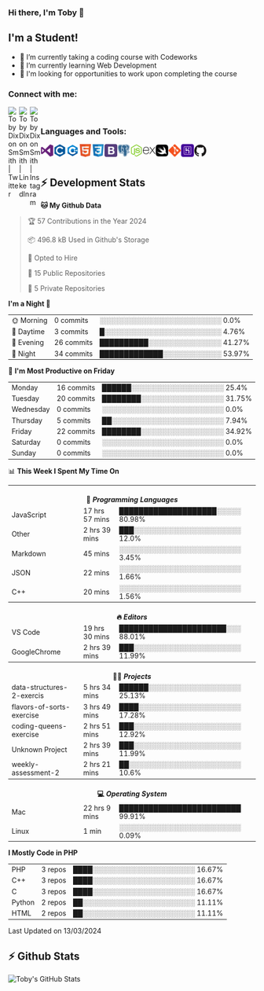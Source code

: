 ### Hi there, I'm Toby 👋

## I'm a Student!
- 🔭 I’m currently taking a coding course with Codeworks
- 🌱 I’m currently learning Web Development
- 💬 I'm looking for opportunities to work upon completing the course

### Connect with me:

[<img align="left" alt="Toby Dixon Smith | Twitter" width="22px" src="https://cdn.jsdelivr.net/npm/simple-icons@v3/icons/twitter.svg" />][twitter]
[<img align="left" alt="Toby Dixon Smith | LinkedIn" width="22px" src="https://cdn.jsdelivr.net/npm/simple-icons@v3/icons/linkedin.svg" />][linkedin]
[<img align="left" alt="Toby Dixon Smith | Instagram" width="22px" src="https://cdn.jsdelivr.net/npm/simple-icons@v3/icons/instagram.svg" />][instagram]

[twitter]: https://twitter.com/TobyDixonSmith1
[instagram]: https://www.instagram.com/toby_ds1/
[linkedin]: https://www.linkedin.com/in/toby-dixon-smith-4734331a3/

<br />

### Languages and Tools:

<img align="left" alt="Visual Studio Code" title="Visual Studio Code" width="26px" src="logos/visualstudio.png" />
<img align="left" alt="C" title="C" width="26px" src="logos/c.png" />
<img align="left" alt="C++" title="C++" width="26px" src="logos/c-plus.png" />
<img align="left" alt="HTML5" title="HTML 5" width="26px" src="logos/html.png" />
<img align="left" alt="CSS3" title="CSS 3" width="26px" src="logos/css3.png" />
<img align="left" alt="BootStrap" title="BootStrap" width="26px" src="logos/bootstrap.png" />
<img align="left" alt="PostgresSQL" title="PostgresSPQ" width="26px" src="logos/postgresql.png" />
<img align="left" alt="Node JS" title="Node JS" width="26px" src="logos/node-js.png" />
<img align="left" alt="Express" title="Express" width="26px" src="logos/express.png" />
<img align="left" alt="Swift" title="Swift" width="26px" src="logos/swift.png" />
<img align="left" alt="Git" title="Git" width="26px" src="logos/git.png" />
<img align="left" alt="Heroku" title="Heroku" width="26px" src="logos/heroku.png" />
<img align="left" alt="GitHub" title="GitHub" width="26px" src="logos/github.png" />
<br />
<br />

## :zap: Development Stats

<!--START_SECTION:waka-->
**🐱 My Github Data** 

> 🏆 57 Contributions in the Year 2024
 > 
> 📦 496.8 kB Used in Github's Storage 
 > 
> 💼 Opted to Hire
 > 
> 📜 15 Public Repositories 
 > 
> 🔑 5 Private Repositories  
 > 
**I'm a Night 🦉** 

<table>
  <tr><td>🌞 Morning</td><td>0 commits</td><td>░░░░░░░░░░░░░░░░░░░░░░░░░   0.0%</td></tr> 
  <tr><td>🌆 Daytime</td><td>3 commits</td><td>█░░░░░░░░░░░░░░░░░░░░░░░░   4.76%</td></tr> 
  <tr><td>🌃 Evening</td><td>26 commits</td><td>██████████░░░░░░░░░░░░░░░   41.27%</td></tr> 
  <tr><td>🌙 Night</td><td>34 commits</td><td>█████████████░░░░░░░░░░░░   53.97%</td></tr>
</table>

📅 **I'm Most Productive on Friday** 

<table>
  <tr><td>Monday</td><td>16 commits</td><td>██████░░░░░░░░░░░░░░░░░░░   25.4%</td></tr> 
  <tr><td>Tuesday</td><td>20 commits</td><td>████████░░░░░░░░░░░░░░░░░   31.75%</td></tr> 
  <tr><td>Wednesday</td><td>0 commits</td><td>░░░░░░░░░░░░░░░░░░░░░░░░░   0.0%</td></tr> 
  <tr><td>Thursday</td><td>5 commits</td><td>██░░░░░░░░░░░░░░░░░░░░░░░   7.94%</td></tr> 
  <tr><td>Friday</td><td>22 commits</td><td>████████░░░░░░░░░░░░░░░░░   34.92%</td></tr> 
  <tr><td>Saturday</td><td>0 commits</td><td>░░░░░░░░░░░░░░░░░░░░░░░░░   0.0%</td></tr> 
  <tr><td>Sunday</td><td>0 commits</td><td>░░░░░░░░░░░░░░░░░░░░░░░░░   0.0%</td></tr>
</table>

📊 **This Week I Spent My Time On** 

<table>
<tr><th colspan="3"><br>💬 <i>Programming Languages</i></th></tr> 
  <tr><td>JavaScript</td><td>17 hrs 57 mins</td><td>████████████████████░░░░░   80.98%</td></tr> 
  <tr><td>Other</td><td>2 hrs 39 mins</td><td>███░░░░░░░░░░░░░░░░░░░░░░   12.0%</td></tr> 
  <tr><td>Markdown</td><td>45 mins</td><td>░░░░░░░░░░░░░░░░░░░░░░░░░   3.45%</td></tr> 
  <tr><td>JSON</td><td>22 mins</td><td>░░░░░░░░░░░░░░░░░░░░░░░░░   1.66%</td></tr> 
  <tr><td>C++</td><td>20 mins</td><td>░░░░░░░░░░░░░░░░░░░░░░░░░   1.56%</td></tr>

<tr><th colspan="3"><br>🔥 <i>Editors</i></th></tr> 
  <tr><td>VS Code</td><td>19 hrs 30 mins</td><td>██████████████████████░░░   88.01%</td></tr> 
  <tr><td>GoogleChrome</td><td>2 hrs 39 mins</td><td>███░░░░░░░░░░░░░░░░░░░░░░   11.99%</td></tr>

<tr><th colspan="3"><br>🐱‍💻 <i>Projects</i></th></tr> 
  <tr><td>data-structures-2-exercis</td><td>5 hrs 34 mins</td><td>██████░░░░░░░░░░░░░░░░░░░   25.13%</td></tr> 
  <tr><td>flavors-of-sorts-exercise</td><td>3 hrs 49 mins</td><td>████░░░░░░░░░░░░░░░░░░░░░   17.28%</td></tr> 
  <tr><td>coding-queens-exercise</td><td>2 hrs 51 mins</td><td>███░░░░░░░░░░░░░░░░░░░░░░   12.92%</td></tr> 
  <tr><td>Unknown Project</td><td>2 hrs 39 mins</td><td>███░░░░░░░░░░░░░░░░░░░░░░   11.99%</td></tr> 
  <tr><td>weekly-assessment-2</td><td>2 hrs 21 mins</td><td>██░░░░░░░░░░░░░░░░░░░░░░░   10.6%</td></tr>

<tr><th colspan="3"><br>💻 <i>Operating System</i></th></tr> 
  <tr><td>Mac</td><td>22 hrs 9 mins</td><td>█████████████████████████   99.91%</td></tr> 
  <tr><td>Linux</td><td>1 min</td><td>░░░░░░░░░░░░░░░░░░░░░░░░░   0.09%</td></tr>
</table>

**I Mostly Code in PHP** 

<table>
  <tr><td>PHP</td><td>3 repos</td><td>████░░░░░░░░░░░░░░░░░░░░░   16.67%</td></tr> 
  <tr><td>C++</td><td>3 repos</td><td>████░░░░░░░░░░░░░░░░░░░░░   16.67%</td></tr> 
  <tr><td>C</td><td>3 repos</td><td>████░░░░░░░░░░░░░░░░░░░░░   16.67%</td></tr> 
  <tr><td>Python</td><td>2 repos</td><td>██░░░░░░░░░░░░░░░░░░░░░░░   11.11%</td></tr> 
  <tr><td>HTML</td><td>2 repos</td><td>██░░░░░░░░░░░░░░░░░░░░░░░   11.11%</td></tr>
</table>



 Last Updated on 13/03/2024
<!--END_SECTION:waka-->

## :zap: Github Stats

<img align="left" alt="Toby's GitHub Stats" src="http://github-readme-stats.tobyds.vercel.app/api?username=TobyDS&hide=stars,contribs&show_icons=true&theme=dark&hide_border=true" />
